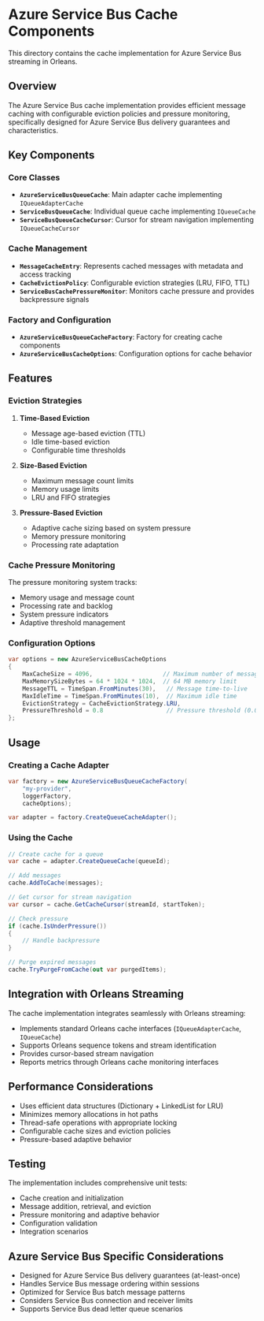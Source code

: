 # Azure Service Bus Cache Components

This directory contains the cache implementation for Azure Service Bus streaming in Orleans.

## Overview

The Azure Service Bus cache implementation provides efficient message caching with configurable eviction policies and pressure monitoring, specifically designed for Azure Service Bus delivery guarantees and characteristics.

## Key Components

### Core Classes

- **`AzureServiceBusQueueCache`**: Main adapter cache implementing `IQueueAdapterCache`
- **`ServiceBusQueueCache`**: Individual queue cache implementing `IQueueCache`
- **`ServiceBusQueueCacheCursor`**: Cursor for stream navigation implementing `IQueueCacheCursor`

### Cache Management

- **`MessageCacheEntry`**: Represents cached messages with metadata and access tracking
- **`CacheEvictionPolicy`**: Configurable eviction strategies (LRU, FIFO, TTL)
- **`ServiceBusCachePressureMonitor`**: Monitors cache pressure and provides backpressure signals

### Factory and Configuration

- **`AzureServiceBusQueueCacheFactory`**: Factory for creating cache components
- **`AzureServiceBusCacheOptions`**: Configuration options for cache behavior

## Features

### Eviction Strategies

1. **Time-Based Eviction**
   - Message age-based eviction (TTL)
   - Idle time-based eviction
   - Configurable time thresholds

2. **Size-Based Eviction**
   - Maximum message count limits
   - Memory usage limits
   - LRU and FIFO strategies

3. **Pressure-Based Eviction**
   - Adaptive cache sizing based on system pressure
   - Memory pressure monitoring
   - Processing rate adaptation

### Cache Pressure Monitoring

The pressure monitoring system tracks:
- Memory usage and message count
- Processing rate and backlog
- System pressure indicators
- Adaptive threshold management

### Configuration Options

```csharp
var options = new AzureServiceBusCacheOptions
{
    MaxCacheSize = 4096,                    // Maximum number of messages
    MaxMemorySizeBytes = 64 * 1024 * 1024,  // 64 MB memory limit
    MessageTTL = TimeSpan.FromMinutes(30),   // Message time-to-live
    MaxIdleTime = TimeSpan.FromMinutes(10),  // Maximum idle time
    EvictionStrategy = CacheEvictionStrategy.LRU,
    PressureThreshold = 0.8                  // Pressure threshold (0.0-1.0)
};
```

## Usage

### Creating a Cache Adapter

```csharp
var factory = new AzureServiceBusQueueCacheFactory(
    "my-provider",
    loggerFactory,
    cacheOptions);

var adapter = factory.CreateQueueCacheAdapter();
```

### Using the Cache

```csharp
// Create cache for a queue
var cache = adapter.CreateQueueCache(queueId);

// Add messages
cache.AddToCache(messages);

// Get cursor for stream navigation
var cursor = cache.GetCacheCursor(streamId, startToken);

// Check pressure
if (cache.IsUnderPressure())
{
    // Handle backpressure
}

// Purge expired messages
cache.TryPurgeFromCache(out var purgedItems);
```

## Integration with Orleans Streaming

The cache implementation integrates seamlessly with Orleans streaming:

- Implements standard Orleans cache interfaces (`IQueueAdapterCache`, `IQueueCache`)
- Supports Orleans sequence tokens and stream identification
- Provides cursor-based stream navigation
- Reports metrics through Orleans cache monitoring interfaces

## Performance Considerations

- Uses efficient data structures (Dictionary + LinkedList for LRU)
- Minimizes memory allocations in hot paths
- Thread-safe operations with appropriate locking
- Configurable cache sizes and eviction policies
- Pressure-based adaptive behavior

## Testing

The implementation includes comprehensive unit tests:

- Cache creation and initialization
- Message addition, retrieval, and eviction
- Pressure monitoring and adaptive behavior
- Configuration validation
- Integration scenarios

## Azure Service Bus Specific Considerations

- Designed for Azure Service Bus delivery guarantees (at-least-once)
- Handles Service Bus message ordering within sessions
- Optimized for Service Bus batch message patterns
- Considers Service Bus connection and receiver limits
- Supports Service Bus dead letter queue scenarios